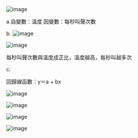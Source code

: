 ![image](https://github.com/user-attachments/assets/41368c93-980d-4022-bb0c-e5ea97952a0c)

a.自變數：溫度    因變數：每秒叫聲次數

b.
![image](https://github.com/user-attachments/assets/6f4af627-9193-4bf6-95ef-b0aa9780e313)

![image](https://github.com/user-attachments/assets/120d5392-0e46-4592-96a7-8b40cf939419)

每秒叫聲次數與溫度成正比，溫度越高，每秒叫越多次

c.

回歸線函數：y＝a + bx

![image](https://github.com/user-attachments/assets/2be96e1c-15f0-46d9-9864-8452620293af)

![image](https://github.com/user-attachments/assets/cbca6e14-bed0-4322-8632-855c0312fbad)

![image](https://github.com/user-attachments/assets/987e5df3-18d6-4802-90dc-5e693ba8231a)

![image](https://github.com/user-attachments/assets/e076fe2e-c2c1-489a-b469-4a6db5533ca8)
